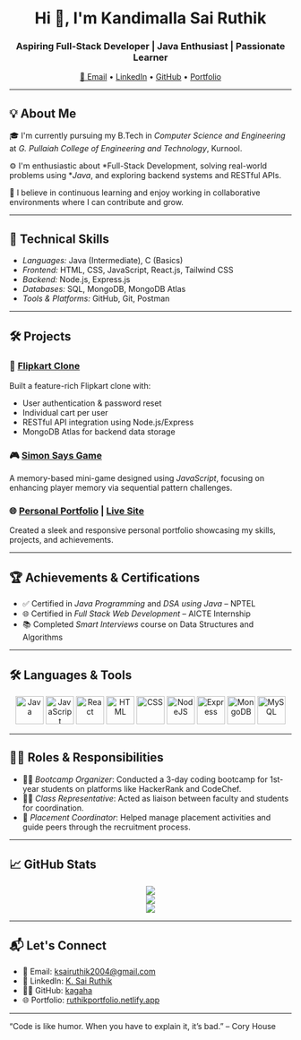 <h1 align="center">Hi 👋, I'm Kandimalla Sai Ruthik</h1>
<h3 align="center">Aspiring Full-Stack Developer | Java Enthusiast | Passionate Learner</h3>

<p align="center">
  <a href="mailto:ksairuthik2004@gmail.com">📧 Email</a> •
  <a href="https://www.linkedin.com/in/kandimalla-sai-ruthik-516a32246/">LinkedIn</a> •
  <a href="https://github.com/kagaha">GitHub</a> •
  <a href="https://ruthikportfolio.netlify.app/">Portfolio</a>
</p>

---

## 💡 About Me

🎓 I'm currently pursuing my B.Tech in *Computer Science and Engineering* at *G. Pullaiah College of Engineering and Technology*, Kurnool.

⚙ I'm enthusiastic about *Full-Stack Development, solving real-world problems using **Java*, and exploring backend systems and RESTful APIs.

🌱 I believe in continuous learning and enjoy working in collaborative environments where I can contribute and grow.

---

## 🧠 Technical Skills

- *Languages:* Java (Intermediate), C (Basics)
- *Frontend:* HTML, CSS, JavaScript, React.js, Tailwind CSS
- *Backend:* Node.js, Express.js
- *Databases:* SQL, MongoDB, MongoDB Atlas
- *Tools & Platforms:* GitHub, Git, Postman

---

## 🛠 Projects

### 🛒 [Flipkart Clone](https://github.com/kagaha/Flipkart-Project)
Built a feature-rich Flipkart clone with:
- User authentication & password reset
- Individual cart per user
- RESTful API integration using Node.js/Express
- MongoDB Atlas for backend data storage

### 🎮 [Simon Says Game](https://github.com/kagaha/JS-MiniProject-Simons-game-)
A memory-based mini-game designed using *JavaScript*, focusing on enhancing player memory via sequential pattern challenges.

### 🌐 [Personal Portfolio](https://github.com/kagaha/portfolio) | [Live Site](https://ruthikportfolio.netlify.app/)
Created a sleek and responsive personal portfolio showcasing my skills, projects, and achievements.

---

## 🏆 Achievements & Certifications

- ✅ Certified in *Java Programming* and *DSA using Java* – NPTEL
- 🌐 Certified in *Full Stack Web Development* – AICTE Internship
- 📚 Completed *Smart Interviews* course on Data Structures and Algorithms

---

## 🛠️ Languages & Tools

<div align="center">
  <img src="https://cdn.jsdelivr.net/gh/devicons/devicon/icons/java/java-original-wordmark.svg" title="Java" alt="Java" width="50" height="50"/>
  <img src="https://cdn.jsdelivr.net/gh/devicons/devicon/icons/javascript/javascript-original.svg" title="JavaScript" alt="JavaScript" width="50" height="50"/>
  <img src="https://cdn.jsdelivr.net/gh/devicons/devicon/icons/react/react-original-wordmark.svg" title="React" alt="React" width="50" height="50"/>
  <img src="https://cdn.jsdelivr.net/gh/devicons/devicon/icons/html5/html5-original.svg" title="HTML5" alt="HTML" width="50" height="50"/>
  <img src="https://cdn.jsdelivr.net/gh/devicons/devicon/icons/css3/css3-original.svg" title="CSS3" alt="CSS" width="50" height="50"/>
  <img src="https://cdn.jsdelivr.net/gh/devicons/devicon/icons/nodejs/nodejs-original.svg" title="NodeJS" alt="NodeJS" width="50" height="50"/>
  <img src="https://cdn.jsdelivr.net/gh/devicons/devicon/icons/express/express-original.svg" title="Express" alt="Express" width="50" height="50"/>
  <img src="https://cdn.jsdelivr.net/gh/devicons/devicon/icons/mongodb/mongodb-original.svg" title="MongoDB" alt="MongoDB" width="50" height="50"/>
  <img src="https://cdn.jsdelivr.net/gh/devicons/devicon/icons/mysql/mysql-original-wordmark.svg" title="MySQL" alt="MySQL" width="50" height="50"/>
</div>

---

## 🧑‍💼 Roles & Responsibilities

- 👨‍🏫 *Bootcamp Organizer*: Conducted a 3-day coding bootcamp for 1st-year students on platforms like HackerRank and CodeChef.
- 🧑‍💼 *Class Representative*: Acted as liaison between faculty and students for coordination.
- 🎯 *Placement Coordinator*: Helped manage placement activities and guide peers through the recruitment process.

---

## 📈 GitHub Stats

<p align="center">
  <img src="https://github-readme-stats.vercel.app/api?username=kagaha&show_icons=true&theme=tokyonight" />
  <br/>
  <img src="https://github-readme-streak-stats.herokuapp.com/?user=kagaha&theme=tokyonight" />
  <br/>
  <img src="https://github-readme-stats.vercel.app/api/top-langs/?username=kagaha&layout=compact&theme=tokyonight" />
</p>

---

## 📬 Let's Connect

- 📧 Email: ksairuthik2004@gmail.com  
- 💼 LinkedIn: [K. Sai Ruthik](https://www.linkedin.com/in/k-sai-ruthik-516a32246/)  
- 🧑‍💻 GitHub: [kagaha](https://github.com/kagaha)  
- 🌐 Portfolio: [ruthikportfolio.netlify.app](https://ruthikportfolio.netlify.app/)

---

“Code is like humor. When you have to explain it, it’s bad.” – Cory House
